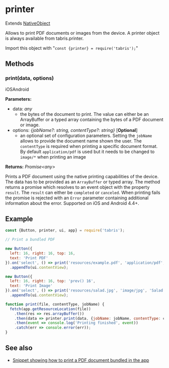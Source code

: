 ---
---
# printer

Extends [NativeObject](NativeObject.md)

Allows to print PDF documents or images from the device. A printer object is always available from tabris.printer.

Import this object with "`const {printer} = require('tabris');`"

## Methods

### print(data, options)
<p class="platforms"><span class="ios-tag" title="supported on iOS">iOS</span><span class="android-tag" title="supported on Android">Android</span></p>

**Parameters:** 

- data: *any*
  - the bytes of the document to print. The value can either be an ArrayBuffer or a typed array containing the bytes of a PDF document or image.
- options: *{jobName?: string, contentType?: string}* [**Optional**]
  - an optional set of configuration parameters. Setting the `jobName` allows to provide the document name shown the user. The `contentType` is required when printing a specific document format. By default `application/pdf` is used but it needs to be changed to `image/*` when printing an image

**Returns:** *Promise&lt;any&gt;*

Prints a PDF document using the native printing capabilities of the device. The data has to be provided as an `ArrayBuffer` or typed array. The method returns a promise which resolves to an event object with the property `result`. The `result` can either be `completed` or `canceled`. When printing fails the promise is rejected with an `Error` parameter containing additional information about the error. Supported on iOS and Android 4.4+.


## Example
```js
const {Button, printer, ui, app} = require('tabris');

// Print a bundled PDF

new Button({
  left: 16, right: 16, top: 16,
  text: 'Print PDF'
}).on('select', () => print('resources/example.pdf', 'application/pdf', 'Example PDF'))
  .appendTo(ui.contentView);

new Button({
  left: 16, right: 16, top: 'prev() 16',
  text: 'Print Image'
}).on('select', () => print('resources/salad.jpg', 'image/jpg', 'Salad image'))
  .appendTo(ui.contentView);

function print(file, contentType, jobName) {
  fetch(app.getResourceLocation(file))
    .then(res => res.arrayBuffer())
    .then(data => printer.print(data, {jobName: jobName, contentType: contentType}))
    .then(event => console.log('Printing finished', event))
    .catch(err => console.error(err));
}
```
## See also

- [Snippet showing how to print a PDF document bundled in the app](https://github.com/eclipsesource/tabris-js/tree/v2.9.0/snippets/printer.js)

